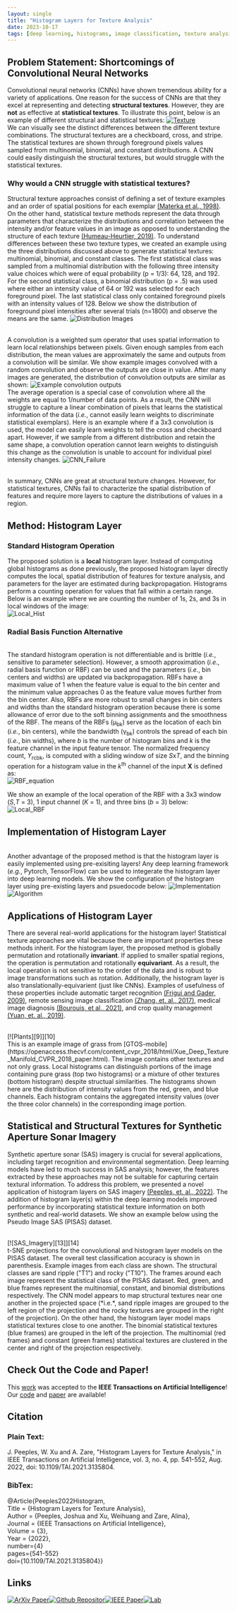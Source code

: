 ```yaml
---
layout: single
title: "Histogram Layers for Texture Analysis"
date: 2023-10-17
tags: [deep learning, histograms, image classification, texture analysis]
---
```


## Problem Statement: Shortcomings of Convolutional Neural Networks
Convolutional neural networks (CNNs) have shown tremendous ability for a variety of applications.  One reason for the success of CNNs are that they excel at representing and detecting **structural textures**. However, they are **not** as effective at **statistical textures**. To illustrate this point, below is an example of different structural and statistical textures:
[![Texture][11]][12]
<br/>We can visually see the distinct differences between the different texture combinations. The structural textures are a checkboard, cross, and stripe. The statistical textures are shown through foreground pixels values sampled from multinomial, binomial, and constant distributions. A CNN could easily distinguish the structural textures, but would struggle with the statistical textures. 

### Why would a CNN struggle with statistical textures?
Structural texture approaches consist of defining a set of texture examples and an order of spatial positions for each exemplar [(Materka et al., 1998)](https://www.researchgate.net/profile/Andrzej-Materka/publication/249723259_Texture_Analysis_Methods_-_A_Review/links/02e7e51ef8d539a9da000000/Texture-Analysis-Methods-A-Review.pdf). On the other hand, statistical texture methods represent the data through parameters that characterize the distributions and correlation between the intensity and/or feature values in an image as opposed to understanding the structure of each texture [(Humeau-Heurtier, 2019)](https://ieeexplore.ieee.org/abstract/document/8600329). To understand differences between these two texture types, we created an example using the three distributions discussed above to generate statistical textures: multinomial, binomial, and constant classes. The first statistical class was sampled from a multinomial distribution with the following three intensity value choices which were of equal probability (p = 1/3): 64, 128, and 192. For the second statistical class, a binomial distribution (p = .5) was used where either an intensity value of 64 or 192 was selected for each foreground pixel. The last statistical class only contained foreground pixels with an intensity values of 128. Below we show the distribution of foreground pixel intensities after several trials (n=1800) and observe the means are the same. 
![Distribution Images](/images/Distributions.JPG)

<br/>A convolution is a weighted sum operator that uses spatial information to learn local relationships between pixels. Given enough samples from each distribution, the mean values are approximately the same and outputs from a convolution will be similar. We show example images convolved with a random convolution and observe the outputs are close in value. After many images are generated, the distribution of convolution outputs are similar as shown:
![Example convolution outputs](/images/Sampling_v2.gif)
<br/>The average operation is a special case of convolution where all the weights are equal to 1/number of data points. As a result, the CNN will struggle to capture a linear combination of pixels that learns the statistical information of the data (*i.e.*, cannot easily learn weights to discriminate statistical exemplars). Here is an example where if a 3x3 convolution is used, the model can easily learn weights to tell the cross and checkboard apart. However, if we sample from a different distribution and retain the same shape, a convolution operation cannot learn weights to distinguish this change as the convolution is unable to account for individual pixel intensity changes.
![CNN_Failure](/images/CNN_Failure_v2.jpg) 

<br/>In summary, CNNs are great at structural texture changes. However, for statistical textures, CNNs fail to characterize the spatial distribution of features and require more layers to capture the distributions of values in a region. 

## Method: Histogram Layer
### Standard Histogram Operation
The proposed solution is a **local** histogram layer. Instead of computing global histograms as done previously, the proposed histogram layer directly computes the local, spatial distribution of features for texture analysis, and parameters for the layer are estimated during backpropagation. Histograms perform a counting operation for values that fall within a certain range. Below is an example where we are counting the number of 1s, 2s, and 3s in local windows of the image:
<br/>![Local_Hist](/images/Stand_Hist.gif)

### Radial Basis Function Alternative 
<br/> The standard histogram operation is not differentiable and is brittle (*i.e.*, sensitive to parameter selection). However, a smooth approximation (*i.e.*, radial basis function or RBF) can be used and the parameters (*i.e.*, bin centers and widths) are updated via backpropagation. RBFs have a maximum value of 1 when the feature value is equal to the bin center and the minimum value approaches 0 as the feature value moves further from the bin center. Also, RBFs are more robust to small changes in bin centers and widths than the standard histogram operation because there is some allowance of error due to the soft binning assignments and the smoothness of the RBF. The means of the RBFs (&mu;<sub>bk</sub>) serve as the location of each bin (*i.e.*, bin centers), while the bandwidth (&gamma;<sub>bk</sub>) controls the spread of each bin (*i.e.*, bin widths), where *b* is the number of histogram bins and *k* is the feature channel in the input feature tensor. The normalized frequency count, *Y*<sub>rcbk</sub>, is computed with a sliding window of size *S*x*T*, and the binning operation for a histogram value in the *k*<sup>th</sup> channel of the input **X** is defined as:
<br/>![RBF_equation](/images/RBF_annotated.png)

We show an example of the local operation of the RBF with a 3x3 window (*S*,*T* = 3), 1 input channel (*K* = 1), and three bins (*b* = 3) below:
<br/>![Local_RBF](/images/RBF_Hist.gif)

## Implementation of Histogram Layer
<br/> Another advantage of the proposed method is that the histogram layer is easily implemented using pre-exisiting layers! Any deep learning framework (*e.g.*, Pytorch, TensorFlow) can be used to integerate the histogram layer into deep learning models. We show the configuration of the histogram layer using pre-existing layers and psuedocode below:
![Implementation](/images/Implementation_v2.png)
![Algorithm](/images/algorithm.jpg)

## Applications of Histogram Layer
There are several real-world applications for the histogram layer! Statistical texture approaches are vital because there are important properties these methods inherit. For the histogram layer, the proposed method is globally permutation and rotationally **invariant**. If applied to smaller spatial regions, the operation is permutation and rotationally **equivariant**. As a result, the local operation is not sensitive to the order of the data and is robust to image transformations such as rotation. Additionally, the histogram layer is also translationally-equivarient (just like CNNs). Examples of usefulness of these properties include automatic target recognition [(Frigui and Gader, 2009)](https://ieeexplore.ieee.org/document/4610973), remote sensing image classification [(Zhang, et. al., 2017)](https://www.mdpi.com/1424-8220/17/7/1474/htm), medical image diagnosis [(Bourouis, et al., 2021)](https://ieeexplore.ieee.org/abstract/document/9324838), and crop quality management [(Yuan, et. al., 2019)](https://www.nature.com/articles/s41598-019-50480-x).

<br/>
[![Plants][9]][10]
<br/> This is an example image of grass from [GTOS-mobile](https://openaccess.thecvf.com/content_cvpr_2018/html/Xue_Deep_Texture_Manifold_CVPR_2018_paper.html). The image contains other textures and not only grass. Local histograms can distinguish portions of the image containing pure grass (top two histograms) or a mixture of other textures (bottom histogram) despite structual similarities. The histograms shown here are the distribution of intensity values from the red, green, and blue channels. Each histogram contains the aggregated intensity values (over the three color channels) in the corresponding image portion.

## Statistical and Structural Textures for Synthetic Aperture Sonar Imagery
Synthetic aperture sonar (SAS) imagery is crucial for several applications, including target recognition and environmental segmentation. Deep learning models have led to much success in SAS analysis; however, the features extracted by these approaches may not be suitable for capturing certain textural information. To address this problem, we presented a novel application of histogram layers on SAS imagery [(Peeples, et. al., 2022)](https://ieeexplore.ieee.org/document/10069737). The addition of histogram layer(s) within the deep learning models improved performance by incorporating statistical texture information on both synthetic and real-world datasets. We show an example below using the Pseudo Image SAS (PISAS) dataset.

<br/>
[![SAS_Imagery][13]][14]
<br/> t-SNE projections for the convolutional and histogram layer models on the PISAS dataset. The overall test classification accuracy is shown in parenthesis. Example images from each class are shown. The structural classes are sand ripple ("T1") and rocky ("T10"). The frames around each image represent the statistical class of the PISAS dataset. Red, green, and blue frames represent the multinomial, constant, and binomial distributions respectively. The CNN model appears to map structural textures near one another in the projected space (*i.e.*, sand ripple images are grouped to the left region of the projection and the rocky textures are grouped in the right of the projection). On the other hand, the histogram layer model maps statistical textures close to one another. The binomial statistical textures (blue frames) are grouped in the left of the projection. The multinomial (red frames) and constant (green frames) statistical textures are clustered in the center and right of the projection respectively.

## Check Out the Code and Paper!
This [work](https://ieeexplore.ieee.org/document/9652037) was accepted to the **IEEE Transactions on Artificial Intelligence**! Our [code](https://github.com/GatorSense/Histogram_Layer) and [paper](https://arxiv.org/abs/2001.00215) are available! 

## Citation

### Plain Text:

J. Peeples, W. Xu and A. Zare, "Histogram Layers for Texture Analysis," in IEEE Transactions on Artificial Intelligence, vol. 3, no. 4, pp. 541-552, Aug. 2022, doi: 10.1109/TAI.2021.3135804.

### BibTex:

@Article{Peeples2022Histogram,<br>
Title = {Histogram Layers for Texture Analysis},<br>
Author = {Peeples, Joshua and Xu, Weihuang  and Zare, Alina},<br>
Journal = {IEEE Transactions on Artificial Intelligence},<br>
Volume = {3},<br>
Year = {2022},<br>
number={4}<br>
pages={541-552}<br>
doi={10.1109/TAI.2021.3135804}}

## Links
<!-- [![alt text](image link)](web link) -->
[![ArXiv Paper][1]][2][![Github Repositor][3]][4][![IEEE Paper][5]][6][![Lab][7]][8]

[1]: /images/arxiv_25.jpg
[2]: https://arxiv.org/abs/2001.00215
[3]: /images/code_25.png
[4]: https://github.com/GatorSense/Histogram_Layer
[5]: /images/ieee_50.jpg
[6]: https://ieeexplore.ieee.org/document/9652037
[7]: /images/logo_50.png
[8]: https://faculty.eng.ufl.edu/machine-learning
[9]: /images/HistTextures_2.PNG
[10]: https://arxiv.org/pdf/2001.00215.pdf
[11]: /images/Textures_v2.jpg
[12]: https://arxiv.org/pdf/2209.03878.pdf
[13]: /images/SAS_Results.PNG
[14]: https://arxiv.org/abs/2209.03878

<!-- [![ArXiv Paper](/images/arxiv.jpg"ArXiv Paper")](https://arxiv.org/abs/2001.00215)
[![Github Repository](/images/code.png"Code")](https://github.com/GatorSense/Histogram_Layer)
[![IEEE Paper](/images/ieee.jpg"IEEE Transactions on AI Paper")](https://ieeexplore.ieee.org/document/9652037)
[![Lab](/images/logo.png"GatorSense Lab Website")](https://faculty.eng.ufl.edu/machine-learning) -->



